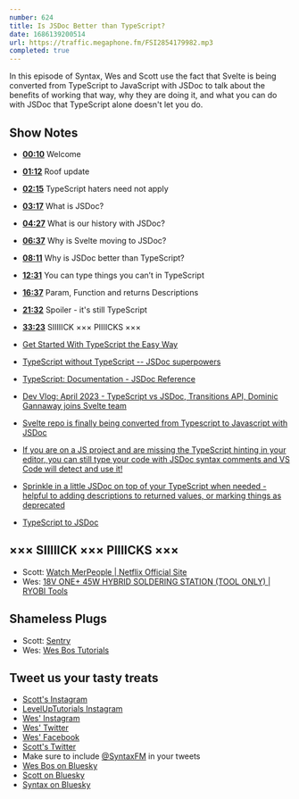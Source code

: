 ```yaml
---
number: 624
title: Is JSDoc Better than TypeScript?
date: 1686139200514
url: https://traffic.megaphone.fm/FSI2854179982.mp3
completed: true
---
```


In this episode of Syntax, Wes and Scott use the fact that Svelte is being converted from TypeScript to JavaScript with JSDoc to talk about the benefits of working that way, why they are doing it, and what you can do with JSDoc that TypeScript alone doesn't let you do.

## Show Notes

* **[00:10](#t=00:10)** Welcome
* **[01:12](#t=01:12)** Roof update
* **[02:15](#t=02:15)** TypeScript haters need not apply
* **[03:17](#t=03:17)** What is JSDoc?
* **[04:27](#t=04:27)** What is our history with JSDoc?
* **[06:37](#t=06:37)** Why is Svelte moving to JSDoc?
* **[08:11](#t=08:11)** Why is JSDoc better than TypeScript?
* **[12:31](#t=12:31)** You can type things you can’t in TypeScript
* **[16:37](#t=16:37)** Param, Function and returns Descriptions
* **[21:32](#t=21:32)** Spoiler - it's still TypeScript
* **[33:23](#t=33:23)** SIIIIICK ××× PIIIICKS ×××

* [Get Started With TypeScript the Easy Way](https://austingil.com/typescript-the-easy-way/)
* [TypeScript without TypeScript -- JSDoc superpowers](https://fettblog.eu/typescript-jsdoc-superpowers/)
* [TypeScript: Documentation - JSDoc Reference](https://www.typescriptlang.org/docs/handbook/jsdoc-supported-types.html)
* [Dev Vlog: April 2023 - TypeScript vs JSDoc, Transitions API, Dominic Gannaway joins Svelte team](https://www.youtube.com/watch?v=MJHO6FSioPI&t=95s)
* [Svelte repo is finally being converted from Typescript to Javascript with JSDoc](https://twitter.com/puruvjdev/status/1655813548495486977)
* [If you are on a JS project and are missing the TypeScript hinting in your editor, you can still type your code with JSDoc syntax comments and VS Code will detect and use it!](https://twitter.com/wesbos/status/1339217248729305090)
* [Sprinkle in a little JSDoc on top of your TypeScript when needed - helpful to adding descriptions to returned values, or marking things as deprecated](https://twitter.com/wesbos/status/1646601873523200021)
* [TypeScript to JSDoc](https://www.npmjs.com/package/ts-to-jsdoc)

## ××× SIIIIICK ××× PIIIICKS ×××

* Scott: [Watch MerPeople | Netflix Official Site](https://www.netflix.com/ca/title/81439780)
* Wes: [18V ONE+ 45W HYBRID SOLDERING STATION (TOOL ONLY) | RYOBI Tools](https://www.ryobitools.ca/products/details/18v-one-plus-45w-hybrid-soldering-station/)

## Shameless Plugs

* Scott: [Sentry](https://sentry.io)
* Wes: [Wes Bos Tutorials](https://wesbos.com/courses)

## Tweet us your tasty treats

* [Scott's Instagram](https://www.instagram.com/stolinski/)
* [LevelUpTutorials Instagram](https://www.instagram.com/LevelUpTutorials/)
* [Wes' Instagram](https://www.instagram.com/wesbos/)
* [Wes' Twitter](https://twitter.com/wesbos)
* [Wes' Facebook](https://www.facebook.com/wesbos.developer)
* [Scott's Twitter](https://twitter.com/stolinski)
* Make sure to include [@SyntaxFM](https://twitter.com/SyntaxFM) in your tweets
* [Wes Bos on Bluesky](https://bsky.app/profile/wesbos.com)
* [Scott on Bluesky](https://bsky.app/profile/tolin.ski)
* [Syntax on Bluesky](https://bsky.app/profile/syntax.fm)
